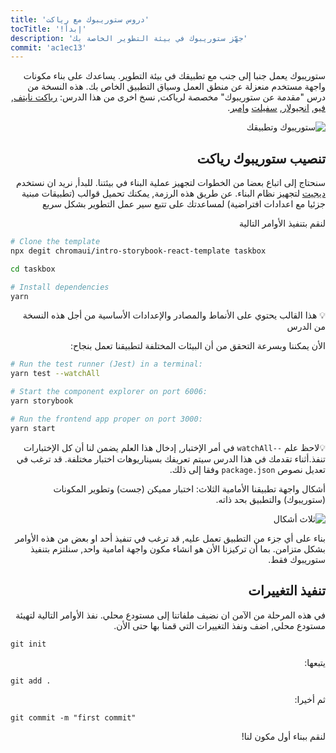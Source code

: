 ```yaml
---
title: 'دروس ستوريبوك مع رياكت'
tocTitle: '!إبدأ'
description: 'جهّز ستوريبوك في بيئة التطوير الخاصة بك'
commit: 'ac1ec13'
---
```


<div style="direction: rtl">

ستوريبوك يعمل جنبا إلى جنب مع تطبيقك في بيئة التطوير. يساعدك على بناء مكونات واجهة مستخدم منعزلة عن منطق العمل وسياق التطبيق الخاص بك. هذه النسخة من درس "مقدمة عن ستوريبوك" مخصصة لرياكت, نسخ اخرى من هذا الدرس: [رياكت نايتف](/intro-to-storybook/react-native/en/get-started), [فيو](/intro-to-storybook/vue/en/get-started), [انجيولار](/intro-to-storybook/angular/en/get-started), [سفيلت](/intro-to-storybook/svelte/en/get-started) و[إمبر](/intro-to-storybook/ember/en/get-started).

![ستوريبوك وتطبيقك](/intro-to-storybook/storybook-relationship.jpg)

## تنصيب ستوريبوك رياكت

سنحتاج إلى اتباع بعضا من الخطوات لتجهيز عملية البناء في بيئتنا. للبدأ, نريد ان نستخدم
[ديجيت](https://github.com/Rich-Harris/degit) لتجهيز نظام البناء. عن طريق هذه الرزمة, يمكنك تحميل قوالب (تطبيقات مبنية جزئيا مع اعدادات افتراضية) لمساعدتك على تتبع سير عمل التطوير بشكل سريع

لنقم بتنفيذ الأوامر التالية

<div style="direction: ltr">

```bash
# Clone the template
npx degit chromaui/intro-storybook-react-template taskbox

cd taskbox

# Install dependencies
yarn
```

</div>

<div class="aside">
💡   هذا القالب يحتوي على الأنماط والمصادر والإعدادات الأساسية من أجل هذه النسخة من الدرس
</div>

الأن يمكننا وبسرعة التحقق من أن البيئات المختلفة لتطبيقنا تعمل بنجاح:

<div style="direction: ltr">

```bash
# Run the test runner (Jest) in a terminal:
yarn test --watchAll

# Start the component explorer on port 6006:
yarn storybook

# Run the frontend app proper on port 3000:
yarn start
```

</div>

<div class="aside">
💡لاحظ علم <code>--watchAll</code> في أمر الإختبار, إدخال هذا العلم يضمن لنا أن كل الإختبارات تنفذ.أثناء تقدمك في هذا الدرس سيتم تعريفك بسيناريوهات اختبار مختلفة. قد ترغب في تعديل نصوص  <code>package.json</code> وفقا إلى ذلك.
</div>

أشكال واجهة تطبيقنا الأمامية الثلاث: اختبار مميكن (جست) وتطوير المكونات (ستوريبوك) والتطبيق بحد ذاته.

![ثلاث أشكال](/intro-to-storybook/app-three-modalities.png)

بناء على أي جزء من التطبيق تعمل عليه, قد ترغب في تنفيذ أحد او بعض من هذه الأوامر بشكل متزامن. بما أن تركيزنا الأن هو انشاء مكون واجهة امامية واحد, سنلتزم بتنفيذ ستوريبوك فقط.

## تنفيذ التغييرات

في هذه المرحلة من الآمن ان نضيف ملفاتنا إلى مستودع محلي. نفذ الأوامر التالية لتهيئة مستودع محلي, اضف ونفذ التغييرات التي قمنا بها حتى الأن.

<div style="direction: ltr">

```shell
git init
```

</div>

يتبعها:

<div style="direction: ltr">

```shell
git add .
```

</div>

ثم أخيرا:

<div style="direction: ltr">

```shell
git commit -m "first commit"
```

</div>

لنقم ببناء أول مكون لنا!

</div>
